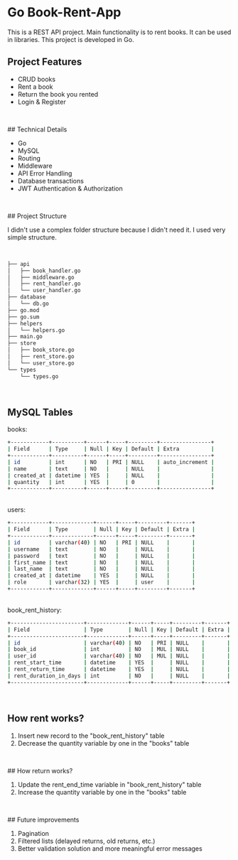 # Go Book-Rent-App

This is a REST API project. Main functionality is to rent books. It can be used in libraries. This project is developed in Go.

## Project Features

- CRUD books
- Rent a book
- Return the book you rented
- Login & Register

<br>

## Technical Details

- Go
- MySQL
- Routing
- Middleware
- API Error Handling
- Database transactions
- JWT Authentication & Authorization

<br>

## Project Structure

I didn't use a complex folder structure because I didn't need it. I used very simple structure.

<br>

```bash
├── api
│   ├── book_handler.go
│   ├── middleware.go
│   ├── rent_handler.go
│   └── user_handler.go
├── database
│   └── db.go
├── go.mod
├── go.sum
├── helpers
│   └── helpers.go
├── main.go
├── store
│   ├── book_store.go
│   ├── rent_store.go
│   └── user_store.go
└── types
    └── types.go
```

<br>

## MySQL Tables

books:

```bash
+------------+----------+------+-----+---------+----------------+
| Field      | Type     | Null | Key | Default | Extra          |
+------------+----------+------+-----+---------+----------------+
| id         | int      | NO   | PRI | NULL    | auto_increment |
| name       | text     | NO   |     | NULL    |                |
| created_at | datetime | YES  |     | NULL    |                |
| quantity   | int      | YES  |     | 0       |                |
+------------+----------+------+-----+---------+----------------+
```

<br>
users:

```bash
+------------+-------------+------+-----+---------+-------+
| Field      | Type        | Null | Key | Default | Extra |
+------------+-------------+------+-----+---------+-------+
| id         | varchar(40) | NO   | PRI | NULL    |       |
| username   | text        | NO   |     | NULL    |       |
| password   | text        | NO   |     | NULL    |       |
| first_name | text        | NO   |     | NULL    |       |
| last_name  | text        | NO   |     | NULL    |       |
| created_at | datetime    | YES  |     | NULL    |       |
| role       | varchar(32) | YES  |     | user    |       |
+------------+-------------+------+-----+---------+-------+
```

<br>
book_rent_history:

```bash
+-----------------------+-------------+------+-----+---------+-------+
| Field                 | Type        | Null | Key | Default | Extra |
+-----------------------+-------------+------+-----+---------+-------+
| id                    | varchar(40) | NO   | PRI | NULL    |       |
| book_id               | int         | NO   | MUL | NULL    |       |
| user_id               | varchar(40) | NO   | MUL | NULL    |       |
| rent_start_time       | datetime    | YES  |     | NULL    |       |
| rent_return_time      | datetime    | YES  |     | NULL    |       |
| rent_duration_in_days | int         | NO   |     | NULL    |       |
+-----------------------+-------------+------+-----+---------+-------+
```

<br>

## How rent works?

1. Insert new record to the "book_rent_history" table
2. Decrease the quantity variable by one in the "books" table

<br>

## How return works?

1. Update the rent_end_time variable in "book_rent_history" table
2. Increase the quantity variable by one in the "books" table

<br>

## Future improvements

1. Pagination
2. Filtered lists (delayed returns, old returns, etc.)
3. Better validation solution and more meaningful error messages

<br>